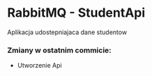 # RabbitMQ - StudentApi
Aplikacja udostepniajaca dane studentow
### Zmiany w ostatnim commicie:
- Utworzenie Api
